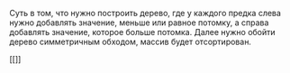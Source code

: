 Суть в том, что нужно построить дерево, где у каждого предка слева нужно добавлять значение, меньше или равное потомку, а справа добавлять значение, которое больше потомка. Далее нужно обойти дерево симметричным обходом, массив будет отсортирован.

[[]]

